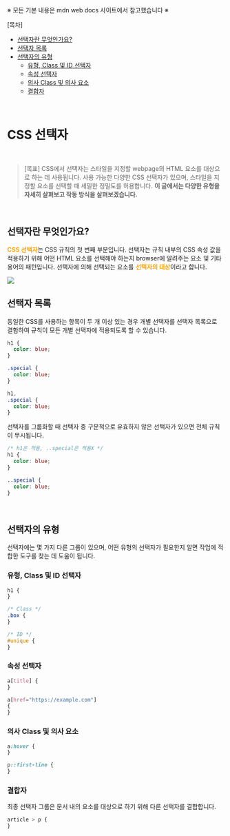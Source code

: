 ※ 모든 기본 내용은 mdn web docs 사이트에서 참고했습니다 ※

[목차]<br/>

- [선택자란 무엇인가요?](#선택자란-무엇인가요)<br/>
- [선택자 목록](#선택자-목록)<br/>
- [선택자의 유형](#선택자의-유형)<br/>
  - [유형, Class 및 ID 선택자](#유형-class-및-id-선택자)<br/>
  - [속성 선택자](#속성-선택자)<br/>
  - [의사 Class 및 의사 요소](#의사-class-및-의사-요소)<br/>
  - [결합자](#결합자)<br/>

<br/>

# CSS 선택자

<br/>

> [목표] CSS에서 선택자는 스타일을 지정할 webpage의 HTML 요소를 대상으로 하는 데 사용됩니다. 사용 가능한 다양한 CSS 선택자가 있으며, 스타일을 지정할 요소를 선택할 때 세밀한 정밀도를 허용합니다. <b>이 글에서는 다양한 유형을 자세히 살펴보고 작동 방식을 살펴보겠습니다.</b>

<br/>

## 선택자란 무엇인가요?

<b style="color: orange;">CSS 선택자</b>는 CSS 규칙의 첫 번째 부분입니다. 선택자는 규칙 내부의 CSS 속성 값을 적용하기 위해 어떤 HTML 요소를 선택해야 하는지 browser에 알려주는 요소 및 기타 용어의 패턴입니다. 선택자에 의해 선택되는 요소를 <b style="color: orange;">선택자의 대상</b>이라고 합니다.

<img src="https://developer.mozilla.org/en-US/docs/Learn/CSS/Building_blocks/Selectors/selector.png" />

<br/>

## 선택자 목록

동일한 CSS를 사용하는 항목이 두 개 이상 있는 경우 개별 선택자를 선택자 목록으로 결합하여 규칙이 모든 개별 선택자에 적용되도록 할 수 있습니다.

```css
h1 {
  color: blue;
}

.special {
  color: blue;
}
```

```css
h1,
.special {
  color: blue;
}
```

선택자를 그룹화할 때 선택자 중 구문적으로 유효하지 않은 선택자가 있으면 전체 규칙이 무시됩니다.

```css
/* h1은 적용, ..special은 적용X */
h1 {
  color: blue;
}

..special {
  color: blue;
}
```

<br/>

## 선택자의 유형

선택자에는 몇 가지 다른 그룹이 있으며, 어떤 유형의 선택자가 필요한지 알면 작업에 적합한 도구를 찾는 데 도움이 됩니다.

### 유형, Class 및 ID 선택자

```css
h1 {
}

/* Class */
.box {
}

/* ID */
#unique {
}
```

### 속성 선택자

```css
a[title] {
}

a[href="https://example.com"]
{
}
```

### 의사 Class 및 의사 요소

```css
a:hover {
}

p::first-line {
}
```

### 결합자

최종 선택자 그룹은 문서 내의 요소를 대상으로 하기 위해 다른 선택자를 결합합니다.

```css
article > p {
}
```
